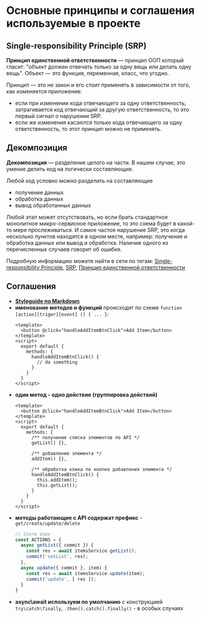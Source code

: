 # Основные принципы и соглашения используемые в проекте

## Single-responsibility Principle (SRP)

**Принцип единственной ответственности** — принцип ООП который гласит: "объект должен отвечать только за одну вещь или делать одну вещь". Объект — это функция, переменная, класс, что угодно.

Принцип — это не закон и его стоит применять в зависимости от того, как изменяется приложение:
* если при изменении кода отвечающего за одну ответственность, затрагивается код отвечающий за другую ответственность, то это первый сигнал о нарушении SRP.
* если же изменения касаются только кода отвечающего за одну ответственность, то этот принцип можно не применять.


## Декомпозиция

**Декомпозиция** — разделение целого на части. В нашем случае, это умение делить код на логически составляющие.

Любой код условно можно разделить на составляющие

* получение данных
* обработка данных
* вывод обработанных данных

Любой этап может отсутствовать, но если брать стандартное монолитное микро-сервисное приложение, то это схема будет в какой-то мере прослеживаться.
И самое частое нарушение SRP, это когда несколько пунктов находятся в одном месте, например: получение и обработка данных или вывод и обработка. Наличие одного из перечисленных случаев говорит об ошибке.

Подробную информацию можете найти в сети по тегам:
[Single-responsibility Principle](https://www.google.com/search?q=Single-responsibility+Principle),
[SRP](https://www.google.com/search?q=SRP),
[Принцип единственной ответственности](https://www.google.com/search?q=%D0%9F%D1%80%D0%B8%D0%BD%D1%86%D0%B8%D0%BF+%D0%B5%D0%B4%D0%B8%D0%BD%D1%81%D1%82%D0%B2%D0%B5%D0%BD%D0%BD%D0%BE%D0%B9+%D0%BE%D1%82%D0%B2%D0%B5%D1%82%D1%81%D1%82%D0%B2%D0%B5%D0%BD%D0%BD%D0%BE%D1%81%D1%82%D0%B8&ei=lz95Ycv8G-WvrgSHg7ugAg&ved=0ahUKEwiLpNPUxerzAhXll4sKHYfBDiQQ4dUDCA4&uact=5&oq=%D0%9F%D1%80%D0%B8%D0%BD%D1%86%D0%B8%D0%BF+%D0%B5%D0%B4%D0%B8%D0%BD%D1%81%D1%82%D0%B2%D0%B5%D0%BD%D0%BD%D0%BE%D0%B9+%D0%BE%D1%82%D0%B2%D0%B5%D1%82%D1%81%D1%82%D0%B2%D0%B5%D0%BD%D0%BD%D0%BE%D1%81%D1%82%D0%B8&gs_lcp=Cgdnd3Mtd2l6EAMyBQgAEIAEMgUIABCABDIFCAAQgAQyBQgAEIAEOgQIABANSgQIQRgAUOqFBVixkwVguJkFaAFwAngAgAGiAYgBigKSAQMwLjKYAQCgAQKgAQHAAQE&sclient=gws-wiz)


## Соглашения

- **[Styleguide по Markdown](https://arcticicestudio.github.io/styleguide-markdown/)**
- **именование методов и функций**
  происходит по схеме `function [action][triger][event] () { ... }`:
  ```vue
  <template>
    <button @click="handleAddItemBtnClick">Add Item</button>
  </template>
  <script>
    export default {
      methods: {
        handleAddItemBtnClick() {
          // do something
        }
      }
    }
  </script>
  ```
- **один метод - одно действие (группировка действий)**
  ```vue
  <template>
    <button @click="handleAddItemBtnClick">Add Item</button>
  </template>
  <script>
    export default {
      methods: {
        /** получение списка элементов по API */
        getList() {},

        /** добавление элемента */
        addItem() {},

        /** обработка клика по кнопке добавления элемента */
        handleAddItemBtnClick() {
          this.addItem();
          this.getList();
        }
      }
    }
  </script>
  ```
- **методы работающие с API содержат префикс** -
  `get/create/update/delete`
  ```javascript
  // Store Vuex
  const ACTIONS = {
    async getList({ commit }) {
      const res = await itemsService.getList();
      commit('setList', res);
    },
    async update({ commit }, item) {
      const res = await itemsService.update(item);
      commit('update', [ res ]);
    }
  }
  ```
- **async\await используем по умолчанию**
  с конструкцией `try\catch\finally`, `.then().catch().finally()` - в особых случаях
